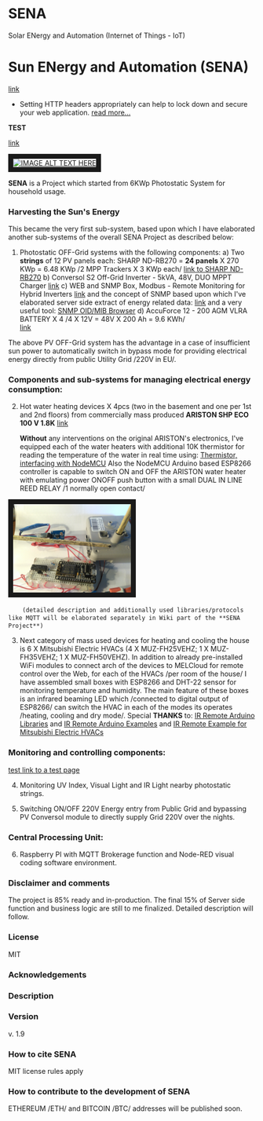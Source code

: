 # SENA
Solar ENergy and Automation (Internet of Things - IoT)

Sun ENergy and Automation (SENA)
================================

[link](https://www.dropbox.com/s/xrgiy96et31nbw5/index.htm?dl=0)

* Setting HTTP headers appropriately can help to lock down and secure your web application. [read more...](https://github.com/helmetjs/helmet)

**TEST**

[link](https://github.com/bspasso/test)

<a href="http://www.youtube.com/watch?feature=player_embedded&v=YOUTUBE_VIDEO_ID_HERE
" target="_blank"><img src="http://img.youtube.com/vi/YOUTUBE_VIDEO_ID_HERE/0.jpg" 
alt="IMAGE ALT TEXT HERE" width="240" height="180" border="10" /></a>

**SENA** is a Project which started from 6KWp Photostatic System for household usage.

### Harvesting the Sun's Energy 


This became the very first sub-system, based upon which I have elaborated another sub-systems of the overall SENA Project as described below:

1. Photostatic OFF-Grid systems with the following components:
	a) Two **strings** of 12 PV panels each: SHARP ND-RB270 = **24 panels** X 270 KWp = 6.48 KWp /2 MPP Trackers X 3 KWp each/ [link to SHARP ND-RB270](https://www.sharp.co.uk/cps/rde/xchg/gb/hs.xsl/-/html/product-details-solar-modules-2189.htm?product=NDRB270)
	b) Conversol S2 Off-Grid Inverter - 5kVA, 48V, DUO MPPT Charger [link](https://voltaconsolar.com/conversol-5kva-duo-mppt-inverter-charger.html)
	c) WEB and SNMP Box, Modbus - Remote Monitoring for Hybrid Inverters
		[link](https://voltaconsolar.com/solar-products/accessories/webox-modbus-remote-monitoring-hybrid-ongrid-inverters.html) and the concept of SNMP based upon which I've elaborated server side extract of energy related data:
		[link](https://www.dpstele.com/snmp/what-does-oid-network-elements.php) and a very useful tool: 
		[SNMP OID/MIB Browser](http://www.ireasoning.com/downloadmibbrowserfree.php)
	d) AccuForce 12 - 200 AGM VLRA BATTERY X 4 /4 X 12V = 48V X 200 Ah = 9.6 KWh/	
		[link](http://www.systems-sunlight.com/wp-content/uploads/2014/11/accuforce-12v-200ah.pdf)

The above PV OFF-Grid system has the advantage in a case of insufficient sun power to automatically switch in bypass mode for providing electrical energy directly from public Utility Grid /220V in EU/.
	
### Components and sub-systems for managing electrical energy consumption:

2. Hot water heating devices X 4pcs (two in the basement and one per 1st and 2nd floors) from commercially mass produced **ARISTON SHP ECO 100 V 1.8K** [link](http://www.ariston.com/sg/SHAPE_ECO_50-80-100)
		
	**Without** any interventions on the original ARISTON's electronics, I've equipped each of the water heaters with additional 10K thermistor for reading the temperature of the water in real time using: [Thermistor, interfacing with NodeMCU](http://www.electronicwings.com/nodemcu/thermistor-interfacing-with-nodemcu)
	Also the NodeMCU Arduino based ESP8266 controller is capable to switch ON and OFF the ARISTON water heater with emulating power ONOFF push button with a small DUAL IN LINE REED RELAY /1 normally open contact/ 
	
<a href="./images/IMG_20180407_130121.jpg" target="_blank"><img src="./images/IMG_20180407_130121.jpg" 
alt="MY IMAGE TEXT HERE" width="240" height="180" border="10" /></a>

		(detailed description and additionally used libraries/protocols like MQTT will be elaborated separately in Wiki part of the **SENA Project**)

3. Next category of mass used devices for heating and cooling the house is 6 X Mitsubishi Electric HVACs (4 X MUZ-FH25VEHZ; 1 X MUZ-FH35VEHZ; 1 X MUZ-FH50VEHZ).
	In addition to already pre-installed WiFi modules to connect arch of the devices to MELCloud for remote control over the Web, for each of the HVACs /per room of the house/ I have assembled small boxes with ESP8266 and DHT-22 sensor for monitoring temperature and humidity.
	The main feature of these boxes is an infrared beaming LED which /connected to digital output of ESP8266/ can switch the HVAC in each of the modes its operates /heating, cooling and dry mode/. Special **THANKS** to:
		[IR Remote Arduino Libraries](https://www.arduinolibraries.info/libraries/i-rremote-esp8266) and 
		[IR Remote Arduino Examples](https://github.com/markszabo/IRremoteESP8266/tree/master/examples) and
		[IR Remote Example for Mitsubishi Electric HVACs](https://github.com/markszabo/IRremoteESP8266/blob/1f9d0abc3d5494b05d9aaa29439634de1a2dc925/examples/TurnOnMitsubishiAC/TurnOnMitsubishiAC.ino)
		
### Monitoring and controlling components:

[test link to a test page](./pages/README2.md)

4. Monitoring UV Index, Visual Light and IR Light nearby photostatic strings.

5. Switching ON/OFF 220V Energy entry from Public Grid and bypassing PV Conversol module to directly supply Grid 220V over the nights.

### Central Processing Unit:

6. Raspberry PI with MQTT Brokerage function and Node-RED visual coding software environment.

### Disclaimer and comments

The project is 85% ready and in-production. The final 15% of Server side function and business logic are still to me finalized. Detailed description will follow.

### License

MIT 

### Acknowledgements


### Description


### Version

v. 1.9

### How to cite SENA

MIT license rules apply

### How to contribute to the development of SENA

ETHEREUM /ETH/ and BITCOIN /BTC/ addresses will be published soon.
